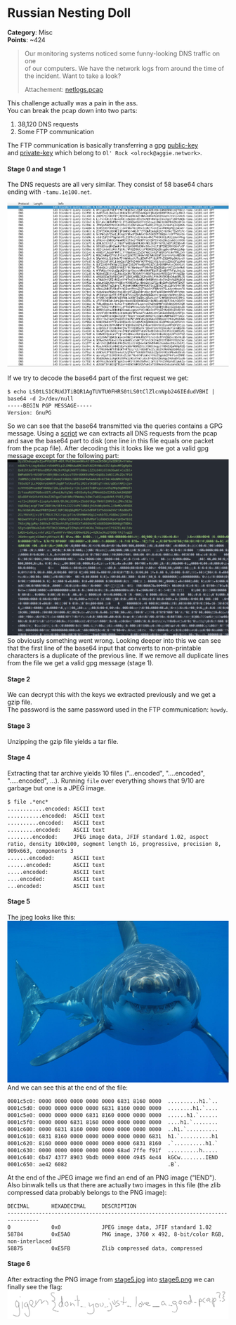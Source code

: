 # Russian Nesting Doll
__Category__: Misc   
__Points__: ~424   
>Our monitoring systems noticed some funny-looking DNS traffic on one   
>of our computers. We have the network logs from around the time of   
>the incident. Want to take a look?
>
> Attachement: [netlogs.pcap](./netlogs.pcap)

This challenge actually was a pain in the ass.  
You can break the pcap down into two parts:
1. 38,120 DNS requests
2. Some FTP communication

The FTP communication is basically transferring a gpg [public-key](./pub.asc)  
and [private-key](./priv.asc) which belong to `Ol' Rock <olrock@aggie.network>`.

#### Stage 0 and stage 1
The DNS requests are all very similar. They consist of 58 base64 chars ending with `-tamu.1e100.net`.

![](./traffic.png)

If we try to decode the base64 part of the first request we get:
```
$ echo LS0tLS1CRUdJTiBQR1AgTUVTU0FHRS0tLS0tClZlcnNpb246IEdudVBHI | base64 -d 2>/dev/null
-----BEGIN PGP MESSAGE-----
Version: GnuPG
```

So we can see that the base64 transmitted via the queries contains a GPG message.
Using a [script](./parse.py) we can extracts all DNS requests from the pcap
and save the base64 part to disk (one line in this file equals one packet from the pcap file). After decoding this it looks like we got a valid gpg message except for the following part:
![](./garbage.png)
So obviously something went wrong. Looking deeper into this we can see that the first line of the base64 input that converts to non-printable characters is a duplicate of the previous line.
If we remove all duplicate lines from the file we get a valid gpg message (stage 1).

#### Stage 2
We can decrypt this with the keys we extracted previously and we get a gzip file.   
The password is the same password used in the FTP communication: `howdy`.

#### Stage 3
Unzipping the gzip file yields a tar file.

#### Stage 4
Extracting that tar archive yields 10 files ("...encoded", "....encoded", ".....encoded", ...).
Running `file` over everything shows that 9/10 are garbage but one is a JPEG image.

```
$ file .*enc*
............encoded: ASCII text
...........encoded:  ASCII text
..........encoded:   ASCII text
.........encoded:    ASCII text
........encoded:     JPEG image data, JFIF standard 1.02, aspect ratio, density 100x100, segment length 16, progressive, precision 8, 909x663, components 3
.......encoded:      ASCII text
......encoded:       ASCII text
.....encoded:        ASCII text
....encoded:         ASCII text
...encoded:          ASCII text
```

#### Stage 5
The jpeg looks like this:
![](./stage5.jpg)
And we can see this at the end of the file:
```
0001c5c0: 0000 0000 0000 0000 0000 6831 8160 0000  ..........h1.`..
0001c5d0: 0000 0000 0000 0000 6831 8160 0000 0000  ........h1.`....
0001c5e0: 0000 0000 0000 6831 8160 0000 0000 0000  ......h1.`......
0001c5f0: 0000 0000 6831 8160 0000 0000 0000 0000  ....h1.`........
0001c600: 0000 6831 8160 0000 0000 0000 0000 0000  ..h1.`..........
0001c610: 6831 8160 0000 0000 0000 0000 0000 6831  h1.`..........h1
0001c620: 8160 0000 0000 0000 0000 0000 6831 8160  .`..........h1.`
0001c630: 0000 0000 0000 0000 0000 68ad 7ffe f91f  ..........h.....
0001c640: 6b47 4377 8903 9bdb 0000 0000 4945 4e44  kGCw........IEND
0001c650: ae42 6082                                .B`.
```
At the end of the JPEG image we find an end of an PNG image ("IEND").   
Also binwalk tells us that there are actually two images in this file (the zlib compressed data probably belongs to the PNG image):
```
DECIMAL       HEXADECIMAL     DESCRIPTION
--------------------------------------------------------------------------------
0             0x0             JPEG image data, JFIF standard 1.02
58784         0xE5A0          PNG image, 3760 x 492, 8-bit/color RGB, non-interlaced
58875         0xE5FB          Zlib compressed data, compressed
```

#### Stage 6
After extracting the PNG image from [stage5.jpg](./stage5.jpg) into [stage6.png](./stage6.png)
we can finally see the flag:
![](./stage6.png)
